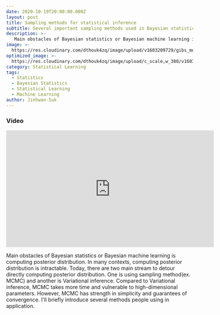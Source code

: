 ```yaml
---
date: 2020-10-19T20:00:00.000Z
layout: post
title: Sampling methods for statistical inference
subtitle: Several important sampling methods used in Bayesian statistics
description: >-
   Main obstacles of Bayesian statistics or Bayesian machine learning is computing posterior distribution. In many contexts, computing posterior distribution is intractable. Today, there are two main stream to detour directly computing posterior distribution. One is using sampling method(ex. MCMC) and another is Variational inference. Compared to Variational inference, MCMC takes more time and vulnerable to high-dimensional parameters. However, MCMC has strength in simplicity and guarantees of convergence. I'll briefly introduce several methods people using in application.
image: >-
  https://res.cloudinary.com/dthouk4zq/image/upload/v1603209729/gibs_mo5e0b.gif
optimized_image: >-
  https://res.cloudinary.com/dthouk4zq/image/upload/c_scale,w_380/v1603209729/gibs_mo5e0b.gif
category: Statistical Learning
tags:
  - Statistics
  - Bayesian Statistics
  - Statistical Learning
  - Machine Learning
author: Jinhwan-Suk
---
```


### Video 
<iframe width="560" height="315" src="https://www.youtube.com/embed/Ou7GOEP7aI0" frameborder="0" allow="accelerometer; autoplay; clipboard-write; encrypted-media; gyroscope; picture-in-picture" allowfullscreen></iframe>

Main obstacles of Bayesian statistics or Bayesian machine learning is computing posterior distribution. In many contexts, computing posterior distribution is intractable. Today, there are two main stream to detour directly computing posterior distribution. One is using sampling method(ex. MCMC) and another is Variational inference. Compared to Variational inference, MCMC takes more time and vulnerable to high-dimensional parameters. However, MCMC has strength in simplicity and guarantees of convergence. I'll briefly introduce several methods people using in application.